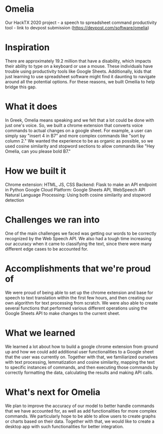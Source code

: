 # Omelia
Our HackTX 2020 project - a speech to spreadsheet command productivity tool - link to devpost submission (https://devpost.com/software/omelia)

# Inspiration
There are approximately 19.2 million that have a disability, which impacts their ability to type on a keyboard or use a mouse. These individuals have trouble using productivity tools like Google Sheets. Additionally, kids that just learning to use spreadsheet software might find it daunting to navigate around all the potential options. For these reasons, we built Omeilia to help bridge this gap.

# What it does
In Greek, Omelia means speaking and we felt that a lot could be done with just one's voice. So, we built a chrome extension that converts voice commands to actual changes on a google sheet. For example, a user can simply say "insert 4 in B7" and more complex commands like "sort by column 2." We wanted the experience to be as organic as possible, so we used cosine similarity and stopword sections to allow commands like "Hey Omelia, can you please bold B7."

# How we built it
Chrome extension: HTML, JS, CSS Backend: Flask to make an API endpoint in Python Google Cloud Platform: Google Sheets API, WebSpeech API Natural Language Processing: Using both cosine similarity and stopword detection

# Challenges we ran into
One of the main challenges we faced was getting our words to be correctly recognized by the Web Speech API. We also had a tough time increasing our accuracy when it came to classifying the text, since there were many different edge cases to be accounted for.

# Accomplishments that we're proud of
We were proud of being able to set up the chrome extension and base for speech to text translation within the first few hours, and then creating our own algorithm for text processing from scratch. We were also able to create several functions that performed various different operations using the Google Sheets API to make changes to the current sheet.

# What we learned
We learned a lot about how to build a google chrome extension from ground up and how we could add additional user functionalities to a Google sheet that the user was currently on. Together with that, we familiarized ourselves with text processing, lemmatization and cosine similarity, mapping the text to specific instances of commands, and then executing those commands by correctly formatting the data, calculating the results and making API calls.

# What's next for Omelia
We plan to improve the accuracy of our model to better handle commands that we have accounted for, as well as add functionalities for more complex commands. We particularly hope to be able to allow users to create graphs or charts based on their data. Together with that, we would like to create a desktop app with such functionalities for better integration.

